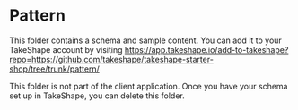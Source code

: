 # Pattern

This folder contains a schema and sample content. You can add it to your TakeShape account by visiting https://app.takeshape.io/add-to-takeshape?repo=https://github.com/takeshape/takeshape-starter-shop/tree/trunk/pattern/

This folder is not part of the client application. Once you have your schema set up in TakeShape, you can delete this folder.
